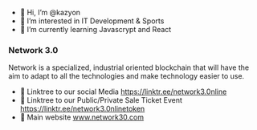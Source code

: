 - 👋 Hi, I’m @kazyon
- 👀 I’m interested in IT Development & Sports
- 🌱 I’m currently learning Javascrypt and React

### Network 3.0
Network is a specialized, industrial oriented blockchain that will have the aim to adapt to all the technologies and make technology easier to use.
- 👀 Linktree to our social Media https://linktr.ee/network3.0nline
- 👀 Linktree to our Public/Private Sale Ticket Event https://linktr.ee/network3.0nlinetoken
- 👀 Main website www.network30.com


